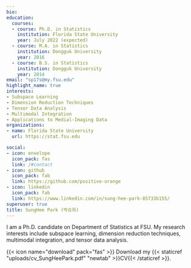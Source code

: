 ```yaml
---
bio: 
education:
  courses:
  - course: Ph.D. in Statistics
    institution: Florida State University
    year: July 2022 (expected)
  - course: M.A. in Statistics
    institution: Dongguk University
    year: 2016
  - course: B.S. in Statistics
    institution: Dongguk University
    year: 2014
email: "sp17s@my.fsu.edu"
highlight_name: true
interests:
- Subspace Learning
- Dimension Reduction Techniques
- Tensor Data Analysis
- Multimodal Integration
- Applications to Medial-Imaging Data
organizations:
- name: Florida State University
  url: https://stat.fsu.edu

social:
- icon: envelope
  icon_pack: fas
  link: /#contact
- icon: github
  icon_pack: fab
  link: https://github.com/positive-orange
- icon: linkedin
  icon_pack: fab
  link: https://www.linkedin.com/in/sung-hee-park-85733b155/
superuser: true
title: SungHee Park (박승희)
---
```


I am a Ph.D. candidate on Department of Statistics at FSU. My research interests include subspace learning, dimension reduction techniques, multimodal integration, and tensor data analysis. 

{{< icon name="download" pack="fas" >}} Download my {{< staticref "uploads/cv_SungHeePark.pdf" "newtab" >}}CV{{< /staticref >}}.
